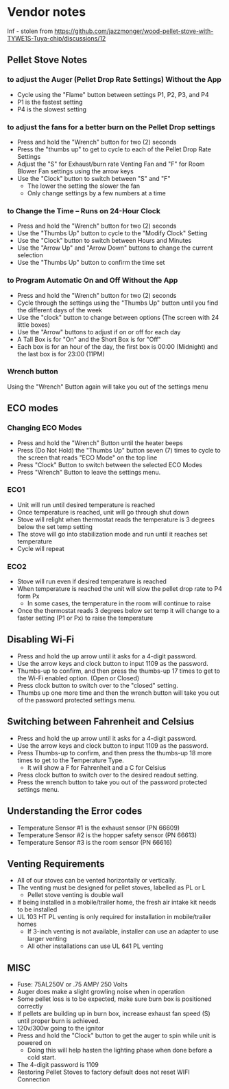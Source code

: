 # Vendor notes

Inf  - stolen from https://github.com/jazzmonger/wood-pellet-stove-with-TYWE1S-Tuya-chip/discussions/12

## Pellet Stove Notes

### to adjust the Auger (Pellet Drop Rate Settings) Without the App

- Cycle using the "Flame" button between settings P1, P2, P3, and P4
- P1 is the fastest setting
- P4 is the slowest setting

### to adjust the fans for a better burn on the Pellet Drop settings

- Press and hold the "Wrench" button for two (2) seconds
- Press the "thumbs up" to get to cycle to each of the Pellet Drop Rate Settings
- Adjust the "S" for Exhaust/burn rate Venting Fan and "F" for Room Blower Fan settings using the arrow keys
- Use the "Clock" button to switch between "S" and "F"
  - The lower the setting the slower the fan
  - Only change settings by a few numbers at a time

### to Change the Time – Runs on 24-Hour Clock

- Press and hold the "Wrench" button for two (2) seconds
- Use the "Thumbs Up" button to cycle to the "Modify Clock" Setting
- Use the "Clock" button to switch between Hours and Minutes
- Use the "Arrow Up" and "Arrow Down" buttons to change the current selection
- Use the "Thumbs Up" button to confirm the time set

### to Program Automatic On and Off Without the App

- Press and hold the "Wrench" button for two (2) seconds
- Cycle through the settings using the "Thumbs Up" button until you find the different days of the week
- Use the "clock" button to change between options (The screen with 24 little boxes)
- Use the "Arrow" buttons to adjust if on or off for each day
- A Tall Box is for "On" and the Short Box is for "Off"
- Each box is for an hour of the day, the first box is 00:00 (Midnight) and the last box is for 23:00 (11PM)

### Wrench button

Using the "Wrench" Button again will take you out of the settings menu

## ECO modes

### ​Changing ECO Modes

- Press and hold the "Wrench" Button until the heater beeps
- Press (Do Not Hold) the "Thumbs Up" button seven (7) times to cycle to the screen that reads "ECO Mode" on the top line
- Press "Clock" Button to switch between the selected ECO Modes
- Press "Wrench" Button to leave the settings menu.

### ​ECO1

- Unit will run until desired temperature is reached
- Once temperature is reached, unit will go through shut down
- Stove will relight when thermostat reads the temperature is 3 degrees below the set temp setting
- The stove will go into stabilization mode and run until it reaches set temperature
- Cycle will repeat

### ECO2

- Stove will run even if desired temperature is reached
- When temperature is reached the unit will slow the pellet drop rate to P4 form Px
  - In some cases, the temperature in the room will continue to raise
- Once the thermostat reads 3 degrees below set temp it will change to a faster setting (P1 or Px) to raise the temperature

## Disabling Wi-Fi

- Press and hold the up arrow until it asks for a 4-digit password.
- Use the arrow keys and clock button to input 1109 as the password.
- Thumbs-up to confirm, and then press the thumbs-up 17 times to get to the Wi-Fi enabled option. (Open or Closed)
- Press clock button to switch over to the "closed" setting.
- Thumbs up one more time and then the wrench button will take you out of the password protected settings menu.

## Switching between Fahrenheit and Celsius

- Press and hold the up arrow until it asks for a 4-digit password.
- Use the arrow keys and clock button to input 1109 as the password.
- Press Thumbs-up to confirm, and then press the thumbs-up 18 more times to get to the Temperature Type.
  - It will show a F for Fahrenheit and a C for Celsius
- Press clock button to switch over to the desired readout setting.
- Press the wrench button to take you out of the password protected settings menu.

## Understanding the Error codes

- Temperature Sensor #1 is the exhaust sensor (PN 66609)
- Temperature Sensor #2 is the hopper safety sensor (PN 66613)
- Temperature Sensor #3 is the room sensor (PN 66616)

## Venting Requirements

- All of our stoves can be vented horizontally or vertically.
- The venting must be designed for pellet stoves, labelled as PL or L
  - Pellet stove venting is double wall
- If being installed in a mobile/trailer home, the fresh air intake kit needs to be installed
- UL 103 HT PL venting is only required for installation in mobile/trailer homes
  - If 3-inch venting is not available, installer can use an adapter to use larger venting
  - All other installations can use UL 641 PL venting
​
## MISC

- Fuse: 75AL250V or .75 AMP/ 250 Volts
- Auger does make a slight growling noise when in operation
- Some pellet loss is to be expected, make sure burn box is positioned correctly
- If pellets are building up in burn box, increase exhaust fan speed (S) until proper burn is achieved.
- 120v/300w going to the ignitor
- Press and hold the "Clock" button to get the auger to spin while unit is powered on
  - Doing this will help hasten the lighting phase when done before a cold start.
- The 4-digit password is 1109
- Restoring Pellet Stoves to factory default does not reset WIFI Connection
